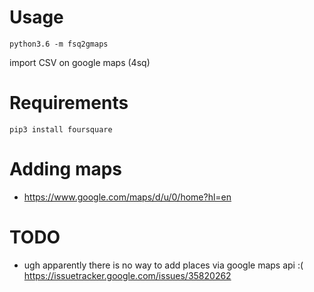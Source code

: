 # Usage
```python3.6 -m fsq2gmaps```

import CSV on google maps (4sq)

# Requirements
```pip3 install foursquare```

# Adding maps
* https://www.google.com/maps/d/u/0/home?hl=en

# TODO
* ugh apparently there is no way to add places via google maps api :( https://issuetracker.google.com/issues/35820262
